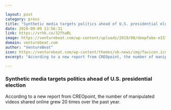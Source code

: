 ```yaml
---

layout: post
category: press
title: "Synthetic media targets politics ahead of U.S. presidential election"
date: 2020-09-09 13:56:31
link: https://vrhk.co/32fhaRL
image: https://venturebeat.com/wp-content/uploads/2019/08/deepfake-e1576010828444.jpg?w=1200&strip=all
domain: venturebeat.com
author: "VentureBeat"
icon: https://venturebeat.com/wp-content/themes/vb-news/img/favicon.ico
excerpt: "According to a new report from CREOpoint, the number of manipulated videos shared online grew 20 times over the past year."

---
```


### Synthetic media targets politics ahead of U.S. presidential election

According to a new report from CREOpoint, the number of manipulated videos shared online grew 20 times over the past year.